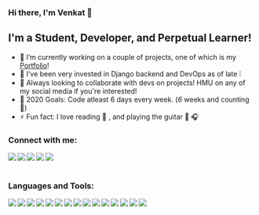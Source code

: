 <!--
**Venkatavaradan-R/venkatavaradan-r** is a ✨ _special_ ✨ repository because its `README.md` (this file) appears on your GitHub profile.
-->

<!-- in your header -->
<link rel="stylesheet" href="https://cdn.jsdelivr.net/gh/konpa/devicon@master/devicon.min.css">

### Hi there, I'm Venkat 👋

## I'm a Student, Developer, and Perpetual Learner!

- 🔭 I’m currently working on a couple of projects, one of which is my [Portfolio][portfolio]!
- 🌱 I’ve been very invested in Django backend and DevOps as of late :grey_exclamation:
- 👯 Always looking to collaborate with devs on projects! HMU on any of my social media if you're interested!
- 🥅 2020 Goals: Code atleast 6 days every week. (_6_ weeks and counting:muscle:)
- ⚡ Fun fact: I love reading :book: , and playing the guitar :guitar: :headphones:

### Connect with me:

<!-- [<img align="left" alt="codeSTACKr.com" width="22px" src="https://raw.githubusercontent.com/iconic/open-iconic/master/svg/globe.svg" />][portfolio]
[<img align="left" alt="codeSTACKr | Twitter" width="22px" src="https://cdn.jsdelivr.net/npm/simple-icons@v3/icons/twitter.svg" />][twitter]
[<img align="left" alt="codeSTACKr | LinkedIn" width="22px" src="https://cdn.jsdelivr.net/npm/simple-icons@v3/icons/linkedin.svg" />][linkedin]
[<img align="left" alt="codeSTACKr | Instagram" width="22px" src="https://cdn.jsdelivr.net/npm/simple-icons@v3/icons/instagram.svg" />][instagram] -->

[<img align="left" src="https://img.icons8.com/fluent/48/000000/person-male.png"/>][portfolio]
[<img align="left" src="https://img.icons8.com/fluent/48/000000/twitter.png"/>][twitter]
[<img align="left" src="https://img.icons8.com/color/48/000000/linkedin.png"/>][linkedin]
[<img align="left" src="https://img.icons8.com/fluent/48/000000/instagram-new.png"/>][instagram]
[<img align="left" src="https://img.icons8.com/fluent/48/000000/facebook-new.png"/>][facebook]

<br />
<br />

### Languages and Tools:

<img align="left" src="https://img.icons8.com/color/32/000000/c-programming.png"/>
<img align="left" src="https://img.icons8.com/color/32/000000/c-plus-plus-logo.png"/>
<img align="left" src="https://img.icons8.com/color/32/000000/python.png"/>
<img align="left" src="https://img.icons8.com/color/32/000000/git.png"/>
<img align="left" src="https://img.icons8.com/fluent/32/000000/github.png"/>
<img align="left" src="https://img.icons8.com/color/32/000000/django.png"/>
<img align="left" src="https://img.icons8.com/color/32/000000/ubuntu--v1.png"/>
<img align="left" src="https://img.icons8.com/color/32/000000/debian.png"/>
<img align="left" src="https://img.icons8.com/ios/32/000000/mysql-logo.png"/>
<img align="left" src="https://img.icons8.com/color/32/000000/postgreesql.png"/>
<img align="left" src="https://img.icons8.com/color/32/000000/mongodb.png"/>
<img align="left" src="https://img.icons8.com/nolan/32/cloud.png"/>
<img align="left" src="https://img.icons8.com/color/32/000000/google-cloud-platform.png"/>
<img align="left" src="https://img.icons8.com/color/32/000000/amazon-web-services.png"/>
<img align="left" src="https://img.icons8.com/color/32/000000/nginx.png"/>

<br />

[portfolio]: https://venkatavaradans-portfolio.herokuapp.com/index.html
[linkedin]: https://www.linkedin.com/in/venkatavaradan-raghuraman-965445193/
[instagram]: https://www.instagram.com/venky.png/
[twitter]: https://twitter.com/Zora_Awakened_
[facebook]: https://www.facebook.com/venkat.varadhan.56
